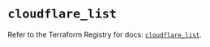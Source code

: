 # `cloudflare_list`

Refer to the Terraform Registry for docs: [`cloudflare_list`](https://registry.terraform.io/providers/cloudflare/cloudflare/4.48.0/docs/resources/list).
